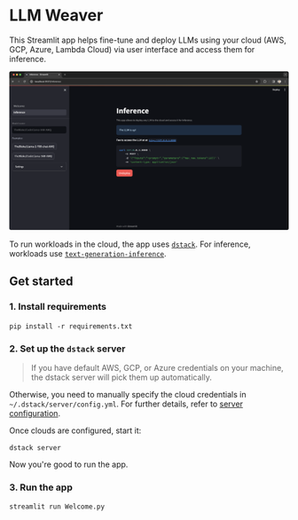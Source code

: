 # LLM Weaver

This Streamlit app helps fine-tune and deploy LLMs using your cloud (AWS, GCP, Azure, Lambda Cloud) via user interface and access them for inference.

![](images/dstack-llm-weaver-inference.png)

To run workloads in the cloud, the app uses [`dstack`](https://github.com/dstackai/dstack).
For inference, workloads use [`text-generation-inference`](https://github.com/huggingface/text-generation-inference).

## Get started

### 1. Install requirements

```shell
pip install -r requirements.txt
```

### 2. Set up the `dstack` server

> If you have default AWS, GCP, or Azure credentials on your machine, the dstack server will pick them up automatically.

Otherwise, you need to manually specify the cloud credentials in `~/.dstack/server/config.yml`. For further details, refer to [server configuration](https://dstack.ai/docs/configuration/server/).

Once clouds are configured, start it:

```shell
dstack server
```

Now you're good to run the app.


### 3. Run the app

```shell
streamlit run Welcome.py
```

